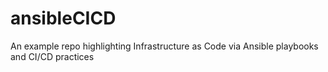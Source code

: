 # ansibleCICD
An example repo highlighting Infrastructure as Code via Ansible playbooks and CI/CD practices
